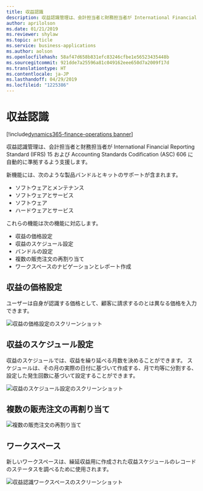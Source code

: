 ```yaml
---
title: 収益認識
description: 収益認識管理は、会計担当者と財務担当者が International Financial Reporting Standard (IFRS) 15 および Accounting Standards Codification (ASC) 606 に自動的に準拠するよう支援します。
author: aprilolson
ms.date: 01/21/2019
ms.reviewer: shylaw
ms.topic: article
ms.service: business-applications
ms.author: aolson
ms.openlocfilehash: 58af47d658b831efc83246cfbe1e56523435448b
ms.sourcegitcommit: 921dde7a25596a81c049162eee650d7a2009f17d
ms.translationtype: HT
ms.contentlocale: ja-JP
ms.lasthandoff: 04/29/2019
ms.locfileid: "1225386"
---
```

#  <a name="revenue-recognition"></a>収益認識
[!include[dynamics365-finance-operations banner](../includes/dynamics365-finance-operations.md)]


収益認識管理は、会計担当者と財務担当者が International Financial Reporting Standard (IFRS) 15 および Accounting Standards Codification (ASC) 606 に自動的に準拠するよう支援します。

新機能には、次のような製品バンドルとキットのサポートが含まれます。

- ソフトウェアとメンテナンス
- ソフトウェアとサービス
- ソフトウェア
- ハードウェアとサービス

これらの機能は次の機能に対応します。

- 収益の価格設定 
- 収益のスケジュール設定
- バンドルの設定 
- 複数の販売注文の再割り当て
- ワークスペースのナビゲーションとレポート作成

## <a name="revenue-pricing"></a>収益の価格設定
ユーザーは自身が認識する価格として、顧客に請求するのとは異なる価格を入力できます。

![収益の価格設定のスクリーンショット](media/revenue-pricing.png "収益の価格設定のスクリーンショット")

## <a name="revenue-schedules"></a>収益のスケジュール設定
収益のスケジュールでは、収益を繰り延べる月数を決めることができます。 スケジュールは、その月の実際の日付に基づいて作成する、月で均等に分割する、設定した発生回数に基づいて設定することができます。

![収益のスケジュール設定のスクリーンショット](media/revenue-schedules.png "収益のスケジュール設定のスクリーンショット")

## <a name="multiple-sales-order-reallocation"></a>複数の販売注文の再割り当て

![複数の販売注文の再割り当て](media/multiple-sales-order-reallocation.png "複数の販売注文の再割り当て")

## <a name="workspace"></a>ワークスペース 
新しいワークスペースは、繰延収益用に作成された収益スケジュールのレコードのステータスを調べるために使用されます。

![収益認識ワークスペースのスクリーンショット](media/revenue-recognition-workspace.png "収益認識ワークスペースのスクリーンショット")


